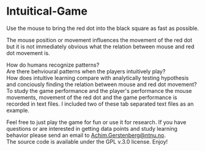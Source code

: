 # Intuitical-Game

Use the mouse to bring the red dot into the black square as fast as possible.

The mouse position or movement influences the movement of the red dot but it is not immediately obvious what the relation between mouse and red dot movement is.

How do humans recognize patterns? <br>
Are there behvioural patterns when the players intuitively play? <br>
How does intuitive learning compare with analytically testing hypothesis and conciously finding the relation between mouse and red dot movement?<br>
To study the game performance and the player's performance the mouse movements, movement of the red dot and the game performance is recorded in text files. I included two of these tab separated text files as an example.

Feel free to just play the game for fun or use it for research. If you have questions or are interested in getting data points and study learning behavior please send an email to Achim.Gerstenberg@ntnu.no.<br>
The source code is available under the GPL v.3.0 license. Enjoy!
